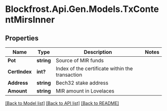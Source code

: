 # Blockfrost.Api.Gen.Models.TxContentMirsInner
## Properties

Name | Type | Description | Notes
------------ | ------------- | ------------- | -------------
**Pot** | **string** | Source of MIR funds | 
**CertIndex** | **int?** | Index of the certificate within the transaction | 
**Address** | **string** | Bech32 stake address | 
**Amount** | **string** | MIR amount in Lovelaces | 

[[Back to Model list]](../README.md#documentation-for-models) [[Back to API list]](../README.md#documentation-for-api-endpoints) [[Back to README]](../README.md)

